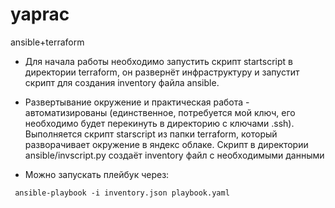 # yaprac
ansible+terraform

- Для начала работы необходимо запустить скрипт startscript в директории terraform, он развернёт инфраструктуру и запустит скрипт для создания inventory файла ansible.

- Развертывание окружение и практическая работа - автоматизированы (единственное, потребуется мой ключ, его необходимо будет перекинуть в директорию с ключами .ssh). Выполняется скрипт starscript из папки terraform, который разворачивает окружение в яндекс облаке. Скрипт в директории ansible/invscript.py создаёт inventory файл с необходимыми данными

- Можно запускать плейбук через:

```
 ansible-playbook -i inventory.json playbook.yaml

```

